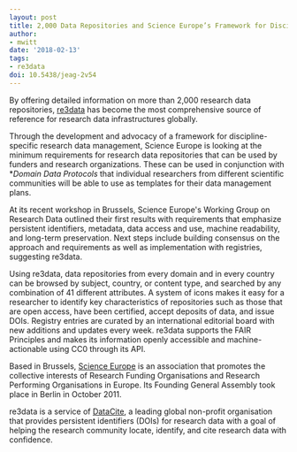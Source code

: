 ```yaml
---
layout: post
title: 2,000 Data Repositories and Science Europe’s Framework for Discipline-specific Research Data Management
author: 
- mwitt
date: '2018-02-13'
tags:
- re3data
doi: 10.5438/jeag-2v54
---
```


By offering detailed information on more than 2,000 research data repositories, [re3data](https://www.re3data.org/search) has become the most comprehensive source
of reference for research data infrastructures globally.

Through the development and advocacy of a framework for discipline-specific
research data management, Science Europe is looking at the minimum requirements
for research data repositories that can be used by funders and research organizations.
These can be used in conjunction with **Domain Data Protocols*
that individual researchers from different scientific communities will be able
to use as templates for their data management plans.

At its recent workshop in Brussels, Science Europe's Working Group on Research Data outlined their first results with requirements that emphasize persistent identifiers, metadata, data access and use, machine readability, and long-term preservation. Next steps include building consensus on the approach and requirements as well as implementation with registries, suggesting re3data.

Using re3data, data repositories from every domain and in every country can be browsed by subject, country, or content type, and searched by any combination of 41 different attributes. A system of icons makes it easy for a researcher to identify key characteristics of repositories such as those that are open access, have been certified, accept deposits of data, and issue DOIs. Registry entries are curated by an international editorial board with new additions and updates every week. re3data supports the FAIR Principles and makes its information openly accessible and machine-actionable using CC0 through its API.

Based in Brussels, [Science Europe](https://www.scienceeurope.org/) is an association that promotes the collective interests of Research Funding Organisations and Research Performing Organisations in Europe. Its Founding General Assembly took place in Berlin in October 2011.

re3data is a service of [DataCite](https://www.datacite.org/), a leading global non-profit organisation that provides persistent identifiers (DOIs) for research data with a goal of helping the research community locate, identify, and cite research data with confidence.
